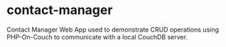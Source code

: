 # contact-manager
Contact Manager Web App used to demonstrate CRUD operations using PHP-On-Couch to communicate with a local CouchDB server.
